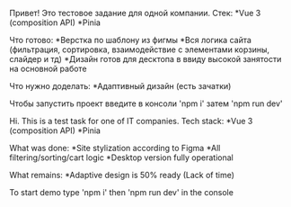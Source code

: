 Привет! Это тестовое задание для одной компании.
Стек:
*Vue 3 (composition API)
*Pinia

Что готово:
*Верстка по шаблону из фигмы
*Вся логика сайта (фильтрация, сортировка, взаимодействие с элементами корзины, слайдер и тд)
*Дизайн готов для десктопа в ввиду высокой занятости на основной работе

Что нужно доделать:
*Адаптивный дизайн (есть зачатки)

Чтобы запустить проект введите в консоли 'npm i' затем 'npm run dev'

Hi. This is a test task for one of IT companies. 
Tech stack: 
*Vue 3 (composition API)
*Pinia

What was done: 
*Site stylization according to Figma
*All filtering/sorting/cart logic
*Desktop version fully operational

What remains:
*Adaptive design is 50% ready (Lack of time)

To start demo type 'npm i' then 'npm run dev' in the console
